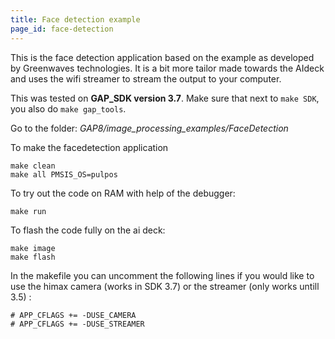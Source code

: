 ```yaml
---
title: Face detection example
page_id: face-detection
---
```


This is the face detection application based on the example as developed by Greenwaves technologies. It is a bit more tailor made towards the AIdeck and uses the wifi streamer to stream the output to your computer. 

This was tested on **GAP_SDK version 3.7**. Make sure that next to `make SDK`, you also do `make gap_tools`.

Go to the folder: *GAP8/image_processing_examples/FaceDetection*

To make the facedetection application

    make clean
    make all PMSIS_OS=pulpos

To try out the code on RAM with help of the debugger:

    make run

To flash the code fully on the ai deck:

    make image
    make flash
    

In the makefile you can uncomment the following lines if you would like to use the himax camera (works in SDK 3.7) or the streamer (only works untill 3.5) :

    # APP_CFLAGS += -DUSE_CAMERA
    # APP_CFLAGS += -DUSE_STREAMER 


